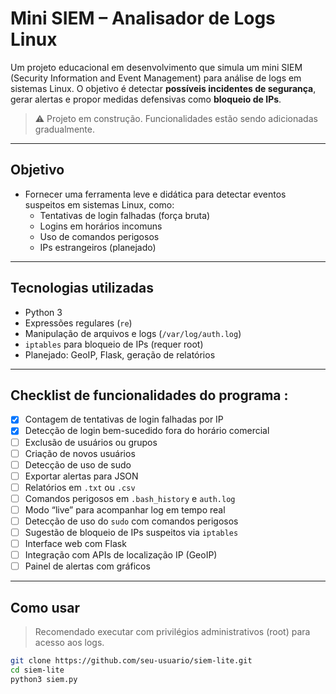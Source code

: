 # Mini SIEM – Analisador de Logs Linux

Um projeto educacional em desenvolvimento que simula um mini SIEM (Security Information and Event Management) para análise de logs em sistemas Linux. O objetivo é detectar **possíveis incidentes de segurança**, gerar alertas e propor medidas defensivas como **bloqueio de IPs**.

> ⚠️ Projeto em construção. Funcionalidades estão sendo adicionadas gradualmente.

---

## Objetivo

- Fornecer uma ferramenta leve e didática para detectar eventos suspeitos em sistemas Linux, como:
  - Tentativas de login falhadas (força bruta)
  - Logins em horários incomuns
  - Uso de comandos perigosos
  - IPs estrangeiros (planejado)

---

## Tecnologias utilizadas

- Python 3
- Expressões regulares (`re`)
- Manipulação de arquivos e logs (`/var/log/auth.log`)
- `iptables` para bloqueio de IPs (requer root)
- Planejado: GeoIP, Flask, geração de relatórios

---

## Checklist de funcionalidades do programa :

- [x] Contagem de tentativas de login falhadas por IP
- [x] Detecção de login bem-sucedido fora do horário comercial
- [ ]  Exclusão de usuários ou grupos
- [ ] Criação de novos usuários
- [ ] Detecção de uso de sudo
- [ ] Exportar alertas para JSON
- [ ] Relatórios em `.txt` ou `.csv`
- [ ] Comandos perigosos em `.bash_history` e `auth.log`
- [ ] Modo “live” para acompanhar log em tempo real
- [ ] Detecção de uso do `sudo` com comandos perigosos
- [ ] Sugestão de bloqueio de IPs suspeitos via `iptables`
- [ ] Interface web com Flask
- [ ] Integração com APIs de localização IP (GeoIP)
- [ ] Painel de alertas com gráficos

---

## Como usar

> Recomendado executar com privilégios administrativos (root) para acesso aos logs.

```bash
git clone https://github.com/seu-usuario/siem-lite.git
cd siem-lite
python3 siem.py
